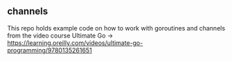 ## channels
This repo holds example code on how to work with goroutines and channels from the video course Ultimate Go ->
 https://learning.oreilly.com/videos/ultimate-go-programming/9780135261651